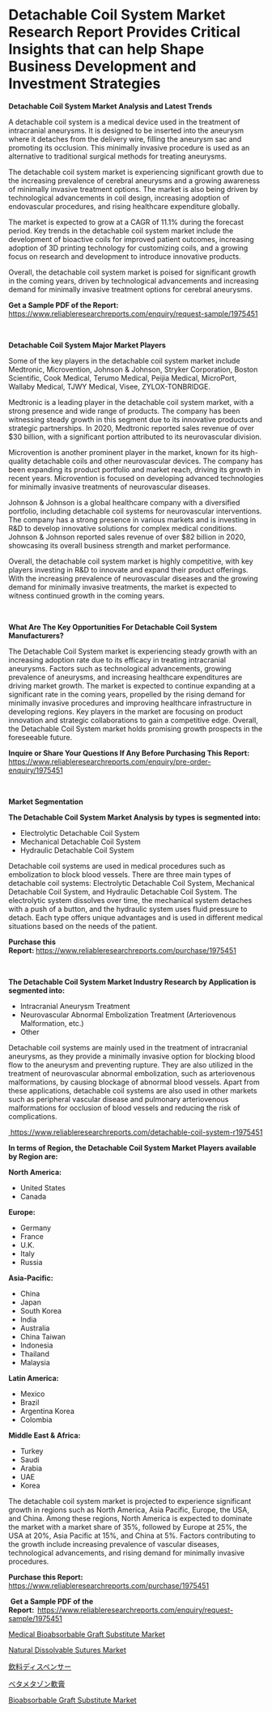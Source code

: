 <p><h1>Detachable Coil System Market Research Report Provides Critical Insights that can help Shape Business Development and Investment Strategies</h1></p><p><strong>Detachable Coil System Market Analysis and Latest Trends</strong></p>
<p><p>A detachable coil system is a medical device used in the treatment of intracranial aneurysms. It is designed to be inserted into the aneurysm where it detaches from the delivery wire, filling the aneurysm sac and promoting its occlusion. This minimally invasive procedure is used as an alternative to traditional surgical methods for treating aneurysms.</p><p>The detachable coil system market is experiencing significant growth due to the increasing prevalence of cerebral aneurysms and a growing awareness of minimally invasive treatment options. The market is also being driven by technological advancements in coil design, increasing adoption of endovascular procedures, and rising healthcare expenditure globally.</p><p>The market is expected to grow at a CAGR of 11.1% during the forecast period. Key trends in the detachable coil system market include the development of bioactive coils for improved patient outcomes, increasing adoption of 3D printing technology for customizing coils, and a growing focus on research and development to introduce innovative products.</p><p>Overall, the detachable coil system market is poised for significant growth in the coming years, driven by technological advancements and increasing demand for minimally invasive treatment options for cerebral aneurysms.</p></p>
<p><strong>Get a Sample PDF of the Report:&nbsp;</strong> <a href="https://www.reliableresearchreports.com/enquiry/request-sample/1975451">https://www.reliableresearchreports.com/enquiry/request-sample/1975451</a></p>
<p>&nbsp;</p>
<p><strong>Detachable Coil System Major Market Players</strong></p>
<p><p>Some of the key players in the detachable coil system market include Medtronic, Microvention, Johnson & Johnson, Stryker Corporation, Boston Scientific, Cook Medical, Terumo Medical, Peijia Medical, MicroPort, Wallaby Medical, TJWY Medical, Visee, ZYLOX-TONBRIDGE.</p><p>Medtronic is a leading player in the detachable coil system market, with a strong presence and wide range of products. The company has been witnessing steady growth in this segment due to its innovative products and strategic partnerships. In 2020, Medtronic reported sales revenue of over $30 billion, with a significant portion attributed to its neurovascular division.</p><p>Microvention is another prominent player in the market, known for its high-quality detachable coils and other neurovascular devices. The company has been expanding its product portfolio and market reach, driving its growth in recent years. Microvention is focused on developing advanced technologies for minimally invasive treatments of neurovascular diseases.</p><p>Johnson & Johnson is a global healthcare company with a diversified portfolio, including detachable coil systems for neurovascular interventions. The company has a strong presence in various markets and is investing in R&D to develop innovative solutions for complex medical conditions. Johnson & Johnson reported sales revenue of over $82 billion in 2020, showcasing its overall business strength and market performance.</p><p>Overall, the detachable coil system market is highly competitive, with key players investing in R&D to innovate and expand their product offerings. With the increasing prevalence of neurovascular diseases and the growing demand for minimally invasive treatments, the market is expected to witness continued growth in the coming years.</p></p>
<p>&nbsp;</p>
<p><strong>What Are The Key Opportunities For Detachable Coil System Manufacturers?</strong></p>
<p><p>The Detachable Coil System market is experiencing steady growth with an increasing adoption rate due to its efficacy in treating intracranial aneurysms. Factors such as technological advancements, growing prevalence of aneurysms, and increasing healthcare expenditures are driving market growth. The market is expected to continue expanding at a significant rate in the coming years, propelled by the rising demand for minimally invasive procedures and improving healthcare infrastructure in developing regions. Key players in the market are focusing on product innovation and strategic collaborations to gain a competitive edge. Overall, the Detachable Coil System market holds promising growth prospects in the foreseeable future.</p></p>
<p><strong>Inquire or Share Your Questions If Any Before Purchasing This Report:</strong> <a href="https://www.reliableresearchreports.com/enquiry/pre-order-enquiry/1975451">https://www.reliableresearchreports.com/enquiry/pre-order-enquiry/1975451</a></p>
<p>&nbsp;</p>
<p><strong>Market Segmentation</strong></p>
<p><strong>The Detachable Coil System Market Analysis by types is segmented into:</strong></p>
<p><ul><li>Electrolytic Detachable Coil System</li><li>Mechanical Detachable Coil System</li><li>Hydraulic Detachable Coil System</li></ul></p>
<p><p>Detachable coil systems are used in medical procedures such as embolization to block blood vessels. There are three main types of detachable coil systems: Electrolytic Detachable Coil System, Mechanical Detachable Coil System, and Hydraulic Detachable Coil System. The electrolytic system dissolves over time, the mechanical system detaches with a push of a button, and the hydraulic system uses fluid pressure to detach. Each type offers unique advantages and is used in different medical situations based on the needs of the patient.</p></p>
<p><strong>Purchase this Report:&nbsp;</strong><a href="https://www.reliableresearchreports.com/purchase/1975451">https://www.reliableresearchreports.com/purchase/1975451</a></p>
<p>&nbsp;</p>
<p><strong>The Detachable Coil System Market Industry Research by Application is segmented into:</strong></p>
<p><ul><li>Intracranial Aneurysm Treatment</li><li>Neurovascular Abnormal Embolization Treatment (Arteriovenous Malformation, etc.)</li><li>Other</li></ul></p>
<p><p>Detachable coil systems are mainly used in the treatment of intracranial aneurysms, as they provide a minimally invasive option for blocking blood flow to the aneurysm and preventing rupture. They are also utilized in the treatment of neurovascular abnormal embolization, such as arteriovenous malformations, by causing blockage of abnormal blood vessels. Apart from these applications, detachable coil systems are also used in other markets such as peripheral vascular disease and pulmonary arteriovenous malformations for occlusion of blood vessels and reducing the risk of complications.</p></p>
<p><a href="https://www.reliableresearchreports.com/detachable-coil-system-r1975451">&nbsp;https://www.reliableresearchreports.com/detachable-coil-system-r1975451</a></p>
<p><strong>In terms of Region, the Detachable Coil System Market Players available by Region are:</strong></p>
<p>
    <p> <strong> North America: </strong>
        <ul>
            <li>United States</li>
            <li>Canada</li>
        </ul>
        </p> 
    <p> <strong> Europe: </strong>
        <ul>
            <li>Germany</li>
            <li>France</li>
            <li>U.K.</li>
            <li>Italy</li>
            <li>Russia</li>
        </ul>
        </p> 
    <p> <strong> Asia-Pacific: </strong>
        <ul>
            <li>China</li>
            <li>Japan</li>
            <li>South Korea</li>
            <li>India</li>
            <li>Australia</li>
            <li>China Taiwan</li>
            <li>Indonesia</li>
            <li>Thailand</li>
            <li>Malaysia</li>
        </ul>
        </p> 
    <p> <strong> Latin America: </strong>
        <ul>
            <li>Mexico</li>
            <li>Brazil</li>
            <li>Argentina Korea</li>
            <li>Colombia</li>
        </ul>
        </p> 
    <p> <strong> Middle East & Africa: </strong>
        <ul>
            <li>Turkey</li>
            <li>Saudi</li>
            <li>Arabia</li>
            <li>UAE</li>
            <li>Korea</li>
        </ul>
    </p>
    </p>
<p><p>The detachable coil system market is projected to experience significant growth in regions such as North America, Asia Pacific, Europe, the USA, and China. Among these regions, North America is expected to dominate the market with a market share of 35%, followed by Europe at 25%, the USA at 20%, Asia Pacific at 15%, and China at 5%. Factors contributing to the growth include increasing prevalence of vascular diseases, technological advancements, and rising demand for minimally invasive procedures.</p></p>
<p><strong>Purchase this Report: </strong><a href="https://www.reliableresearchreports.com/purchase/1975451">https://www.reliableresearchreports.com/purchase/1975451</a></p>
<p>&nbsp;<strong>Get a Sample PDF of the Report:&nbsp;&nbsp;</strong><a href="https://www.reliableresearchreports.com/enquiry/request-sample/1975451">https://www.reliableresearchreports.com/enquiry/request-sample/1975451</a></p>
<p><strong></strong></p>
<p><p><a href="https://github.com/angeliabkratze/Market-Research-Report-List-1/blob/main/medical-bioabsorbable-graft-substitute-market.md">Medical Bioabsorbable Graft Substitute Market</a></p><p><a href="https://www.linkedin.com/pulse/natural-dissolvable-sutures-market-key-successful-business-jup1e">Natural Dissolvable Sutures Market</a></p><p><a href="https://github.com/klon646/Market-Research-Report-List-1/blob/main/471082452295.md">飲料ディスペンサー</a></p><p><a href="https://github.com/EstaSprer20231/Market-Research-Report-List-1/blob/main/975058352294.md">ベタメタゾン軟膏</a></p><p><a href="https://github.com/Angelnienowdseej3e45z3p8c/Market-Research-Report-List-2/blob/main/bioabsorbable-graft-substitute-market.md">Bioabsorbable Graft Substitute Market</a></p></p>